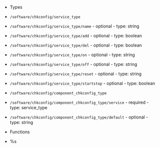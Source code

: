 - Types
  - `/software/chkconfig/service_type`
   - `/software/chkconfig/service_type/name`
    - optional
    - type: string
   - `/software/chkconfig/service_type/add`
    - optional
    - type: boolean
   - `/software/chkconfig/service_type/del`
    - optional
    - type: boolean
   - `/software/chkconfig/service_type/on`
    - optional
    - type: string
   - `/software/chkconfig/service_type/off`
    - optional
    - type: string
   - `/software/chkconfig/service_type/reset`
    - optional
    - type: string
   - `/software/chkconfig/service_type/startstop`
    - optional
    - type: boolean
  - `/software/chkconfig/component_chkconfig_type`
   - `/software/chkconfig/component_chkconfig_type/service`
    - required
    - type: service_type
   - `/software/chkconfig/component_chkconfig_type/default`
    - optional
    - type: string

 - Functions
  - %s
